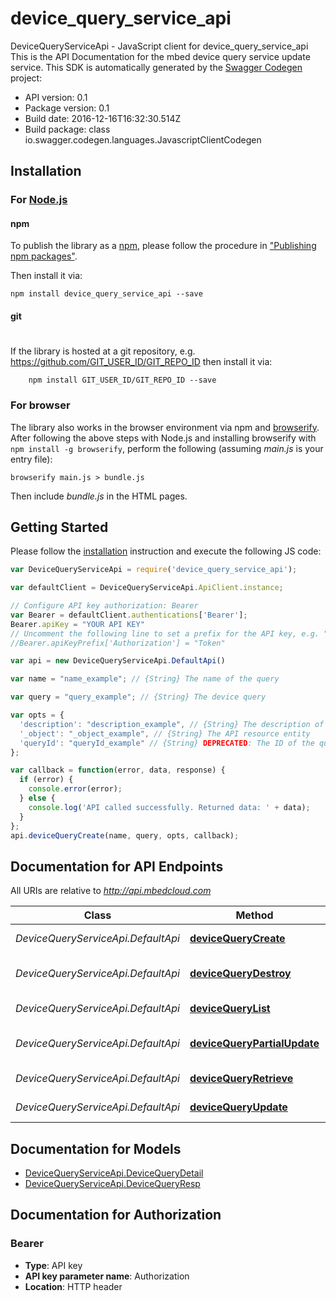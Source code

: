 # device_query_service_api

DeviceQueryServiceApi - JavaScript client for device_query_service_api
This is the API Documentation for the mbed device query service update service.
This SDK is automatically generated by the [Swagger Codegen](https://github.com/swagger-api/swagger-codegen) project:

- API version: 0.1
- Package version: 0.1
- Build date: 2016-12-16T16:32:30.514Z
- Build package: class io.swagger.codegen.languages.JavascriptClientCodegen

## Installation

### For [Node.js](https://nodejs.org/)

#### npm

To publish the library as a [npm](https://www.npmjs.com/),
please follow the procedure in ["Publishing npm packages"](https://docs.npmjs.com/getting-started/publishing-npm-packages).

Then install it via:

```shell
npm install device_query_service_api --save
```

#### git
#
If the library is hosted at a git repository, e.g.
https://github.com/GIT_USER_ID/GIT_REPO_ID
then install it via:

```shell
    npm install GIT_USER_ID/GIT_REPO_ID --save
```

### For browser

The library also works in the browser environment via npm and [browserify](http://browserify.org/). After following
the above steps with Node.js and installing browserify with `npm install -g browserify`,
perform the following (assuming *main.js* is your entry file):

```shell
browserify main.js > bundle.js
```

Then include *bundle.js* in the HTML pages.

## Getting Started

Please follow the [installation](#installation) instruction and execute the following JS code:

```javascript
var DeviceQueryServiceApi = require('device_query_service_api');

var defaultClient = DeviceQueryServiceApi.ApiClient.instance;

// Configure API key authorization: Bearer
var Bearer = defaultClient.authentications['Bearer'];
Bearer.apiKey = "YOUR API KEY"
// Uncomment the following line to set a prefix for the API key, e.g. "Token" (defaults to null)
//Bearer.apiKeyPrefix['Authorization'] = "Token"

var api = new DeviceQueryServiceApi.DefaultApi()

var name = "name_example"; // {String} The name of the query

var query = "query_example"; // {String} The device query

var opts = { 
  'description': "description_example", // {String} The description of the object
  '_object': "_object_example", // {String} The API resource entity
  'queryId': "queryId_example" // {String} DEPRECATED: The ID of the query
};

var callback = function(error, data, response) {
  if (error) {
    console.error(error);
  } else {
    console.log('API called successfully. Returned data: ' + data);
  }
};
api.deviceQueryCreate(name, query, opts, callback);

```

## Documentation for API Endpoints

All URIs are relative to *http://api.mbedcloud.com*

Class | Method | HTTP request | Description
------------ | ------------- | ------------- | -------------
*DeviceQueryServiceApi.DefaultApi* | [**deviceQueryCreate**](docs/DefaultApi.md#deviceQueryCreate) | **POST** /v3/device-queries/ | 
*DeviceQueryServiceApi.DefaultApi* | [**deviceQueryDestroy**](docs/DefaultApi.md#deviceQueryDestroy) | **DELETE** /v3/device-queries/{query_id}/ | 
*DeviceQueryServiceApi.DefaultApi* | [**deviceQueryList**](docs/DefaultApi.md#deviceQueryList) | **GET** /v3/device-queries/ | 
*DeviceQueryServiceApi.DefaultApi* | [**deviceQueryPartialUpdate**](docs/DefaultApi.md#deviceQueryPartialUpdate) | **PATCH** /v3/device-queries/{query_id}/ | 
*DeviceQueryServiceApi.DefaultApi* | [**deviceQueryRetrieve**](docs/DefaultApi.md#deviceQueryRetrieve) | **GET** /v3/device-queries/{query_id}/ | 
*DeviceQueryServiceApi.DefaultApi* | [**deviceQueryUpdate**](docs/DefaultApi.md#deviceQueryUpdate) | **PUT** /v3/device-queries/{query_id}/ | 


## Documentation for Models

 - [DeviceQueryServiceApi.DeviceQueryDetail](docs/DeviceQueryDetail.md)
 - [DeviceQueryServiceApi.DeviceQueryResp](docs/DeviceQueryResp.md)


## Documentation for Authorization


### Bearer

- **Type**: API key
- **API key parameter name**: Authorization
- **Location**: HTTP header

